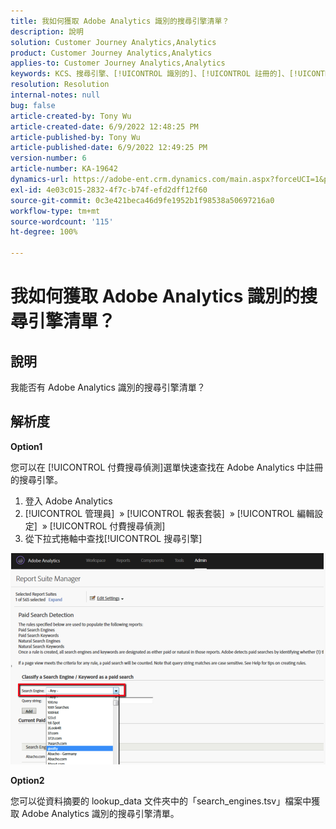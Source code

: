 ```yaml
---
title: 我如何獲取 Adobe Analytics 識別的搜尋引擎清單？
description: 說明
solution: Customer Journey Analytics,Analytics
product: Customer Journey Analytics,Analytics
applies-to: Customer Journey Analytics,Analytics
keywords: KCS、搜尋引擎、[!UICONTROL 識別的]、[!UICONTROL 註冊的]、[!UICONTROL 清單]、Adobe Analytics
resolution: Resolution
internal-notes: null
bug: false
article-created-by: Tony Wu
article-created-date: 6/9/2022 12:48:25 PM
article-published-by: Tony Wu
article-published-date: 6/9/2022 12:49:25 PM
version-number: 6
article-number: KA-19642
dynamics-url: https://adobe-ent.crm.dynamics.com/main.aspx?forceUCI=1&pagetype=entityrecord&etn=knowledgearticle&id=6c2d5c72-f2e7-ec11-bb3c-000d3a3b1c99
exl-id: 4e03c015-2832-4f7c-b74f-efd2dff12f60
source-git-commit: 0c3e421beca46d9fe1952b1f98538a50697216a0
workflow-type: tm+mt
source-wordcount: '115'
ht-degree: 100%

---
```


# 我如何獲取 Adobe Analytics 識別的搜尋引擎清單？

## 說明

我能否有 Adobe Analytics 識別的搜尋引擎清單？
<br>

## 解析度


<b>Option1</b>

您可以在 [!UICONTROL 付費搜尋偵測]選單快速查找在 Adobe Analytics 中註冊的搜尋引擎。

1. 登入 Adobe Analytics
2. [!UICONTROL 管理員]  » [!UICONTROL 報表套裝]  » [!UICONTROL 編輯設定]  » [!UICONTROL 付費搜尋偵測]
3. 從下拉式捲軸中查找[!UICONTROL 搜尋引擎]


![](assets/d35acf7a-a0e7-ec11-bb3c-000d3a3bd25c.png)

<b>Option2</b>

您可以從資料摘要的 lookup_data 文件夾中的「search_engines.tsv」檔案中獲取 Adobe Analytics 識別的搜尋引擎清單。
